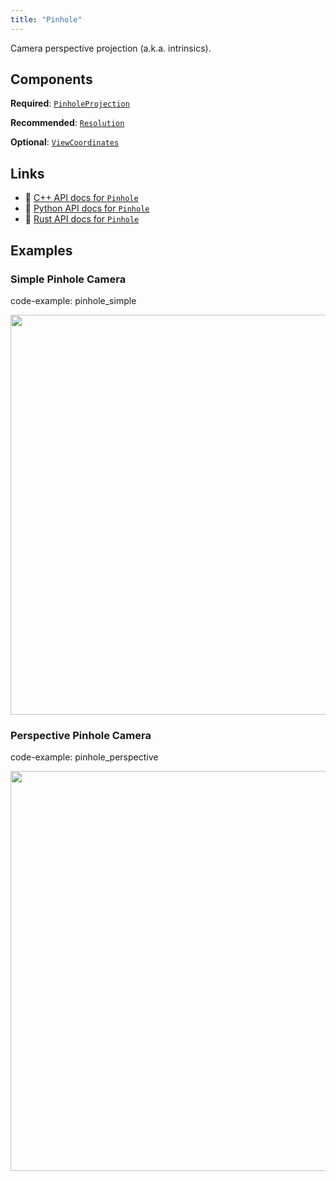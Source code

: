 ```yaml
---
title: "Pinhole"
---
```


Camera perspective projection (a.k.a. intrinsics).

## Components

**Required**: [`PinholeProjection`](../components/pinhole_projection.md)

**Recommended**: [`Resolution`](../components/resolution.md)

**Optional**: [`ViewCoordinates`](../components/view_coordinates.md)

## Links
 * 🌊 [C++ API docs for `Pinhole`](https://ref.rerun.io/docs/cpp/stable/structrerun_1_1archetypes_1_1Pinhole.html)
 * 🐍 [Python API docs for `Pinhole`](https://ref.rerun.io/docs/python/stable/common/archetypes#rerun.archetypes.Pinhole)
 * 🦀 [Rust API docs for `Pinhole`](https://docs.rs/rerun/latest/rerun/archetypes/struct.Pinhole.html)

## Examples

### Simple Pinhole Camera

code-example: pinhole_simple

<center>
<picture>
  <source media="(max-width: 480px)" srcset="https://static.rerun.io/pinhole_simple/9af9441a94bcd9fd54e1fea44fb0c59ff381a7f2/480w.png">
  <source media="(max-width: 768px)" srcset="https://static.rerun.io/pinhole_simple/9af9441a94bcd9fd54e1fea44fb0c59ff381a7f2/768w.png">
  <source media="(max-width: 1024px)" srcset="https://static.rerun.io/pinhole_simple/9af9441a94bcd9fd54e1fea44fb0c59ff381a7f2/1024w.png">
  <source media="(max-width: 1200px)" srcset="https://static.rerun.io/pinhole_simple/9af9441a94bcd9fd54e1fea44fb0c59ff381a7f2/1200w.png">
  <img src="https://static.rerun.io/pinhole_simple/9af9441a94bcd9fd54e1fea44fb0c59ff381a7f2/full.png" width="640">
</picture>
</center>

### Perspective Pinhole Camera

code-example: pinhole_perspective

<center>
<picture>
  <source media="(max-width: 480px)" srcset="https://static.rerun.io/pinhole_perspective/d0bd02a0cf354a5c8eafb79a84fe8674335cab98/480w.png">
  <source media="(max-width: 768px)" srcset="https://static.rerun.io/pinhole_perspective/d0bd02a0cf354a5c8eafb79a84fe8674335cab98/768w.png">
  <source media="(max-width: 1024px)" srcset="https://static.rerun.io/pinhole_perspective/d0bd02a0cf354a5c8eafb79a84fe8674335cab98/1024w.png">
  <source media="(max-width: 1200px)" srcset="https://static.rerun.io/pinhole_perspective/d0bd02a0cf354a5c8eafb79a84fe8674335cab98/1200w.png">
  <img src="https://static.rerun.io/pinhole_perspective/d0bd02a0cf354a5c8eafb79a84fe8674335cab98/full.png" width="640">
</picture>
</center>

